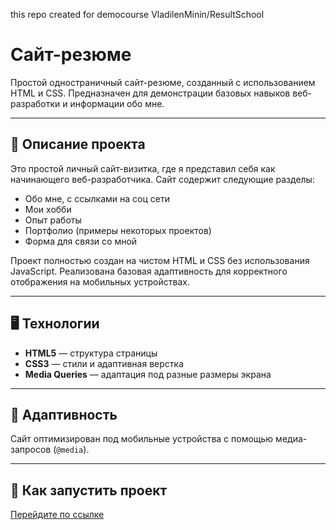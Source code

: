 this repo created for democourse VladilenMinin/ResultSchool
# Сайт-резюме  
Простой одностраничный сайт-резюме, созданный с использованием HTML и CSS. Предназначен для демонстрации базовых навыков веб-разработки и информации обо мне.

---

## 🎯 Описание проекта

Это простой личный сайт-визитка, где я представил себя как начинающего веб-разработчика. Сайт содержит следующие разделы:
- Обо мне, с ссылками на соц сети
- Мои хобби
- Опыт работы
- Портфолио (примеры некоторых проектов)
- Форма для связи со мной

Проект полностью создан на чистом HTML и CSS без использования JavaScript. Реализована базовая адаптивность для корректного отображения на мобильных устройствах.

---

## 🖥 Технологии

- **HTML5** — структура страницы
- **CSS3** — стили и адаптивная верстка
- **Media Queries** — адаптация под разные размеры экрана

---

## 📱 Адаптивность

Сайт оптимизирован под мобильные устройства с помощью медиа-запросов (`@media`).

---

## 🚀 Как запустить проект
[Перейдите по ссылке](https://vladimir-cloudj.github.io/democourse/)
